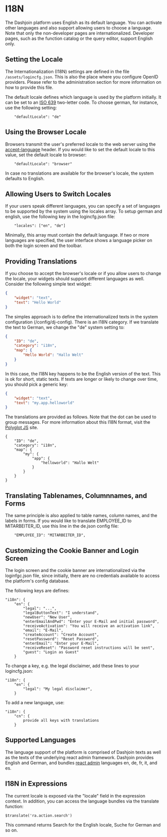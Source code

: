 # I18N

The Dashjoin platform uses English as its default language. You can activate other languages
and also support allowing users to choose a language.
Note that only the non-developer pages are internationalized. Developer pages, such as the function
catalog or the query editor, support English only.

## Setting the Locale

The Internationalization (I18N) settings are defined in the file ```/assets/logincfg.json```. This is
also the place where you configure OpenID providers. Please refer to the administration section for more
information on how to provide this file.

The default locale defines which language is used by the platform initially. 
It can be set to an [ISO 639](https://en.wikipedia.org/wiki/List_of_ISO_639_language_codes) two-letter code.
To choose german, for instance, use the following setting:

```text
    "defaultLocale": "de"
```

## Using the Browser Locale

Browsers transmit the user's preferred locale to the web server using the [accept-language](https://developer.mozilla.org/en-US/docs/Web/HTTP/Headers/Accept-Language) header.
If you would like to set the default locale to this value, set the default locale to browser:

```text
    "defaultLocale": "browser"
```

In case no translations are available for the browser's locale, the system defaults to English.

## Allowing Users to Switch Locales

If your users speak different languages, you can specify a set of languages to be supported by the system using
the locales array. To setup german and english, use the following key in the logincfg.json file:

```text
    "locales": ["en", "de"]
```

Minimally, this array must contain the default language. If two or more languages are specified,
the user interface shows a language picker on both the login screen and the toolbar.

## Providing Translations

If you choose to accept the browser's locale or if you allow users to change the locale, your widgets
should support different languages as well. Consider the following simple text widget:

```json
{
    "widget": "text",
    "text": "Hello World"
}
```

The simples approach is to define the internationalized texts in the system configuration (/config/dj-config).
There is an I18N category. If we translate the text to German, we change the "de" system setting to:

```json
{
    "ID": "de",
    "category": "i18n",
    "map": {
        "Hello World": "Hallo Welt"
    }
}
```
 
In this case, the I18N key happens to be the English version of the text. This is ok for short, static texts.
If texts are longer or likely to change over time, you should pick a generic key:

```json
{
    "widget": "text",
    "text": "my.app.helloworld"
}
```

The translations are provided as follows. Note that the dot can be used to group messages.
For more information about this I18N format, visit the [Polyglot JS](https://airbnb.io/polyglot.js/) site.

```
{
    "ID": "de",
    "category": "i18n",
    "map": {
        "my": {
            "app": {
                "helloworld": "Hallo Welt"
            }
        }
    }
}
```

## Translating Tablenames, Columnnames, and Forms

The same principle is also applied to table names, column names, and the labels in forms.
If you would like to translate  EMPLOYEE_ID to MITARBEITER_ID, use this line in the de.json config file:

```text
    "EMPLOYEE_ID": "MITARBEITER_ID",
```

## Customizing the Cookie Banner and Login Screen

The login screen and the cookie banner are internationalized via the loginfgc.json file, since initially,
there are no credentials available to access the platform's config database.

The following keys are defines:

```
"i18n": {
    "en": {
        "legal": "...",
        "legalButtonText": "I understand",
        "newUser": "New User",
        "enterEmailAndPwd": "Enter your E-Mail and initial password",
        "receiveActivation": "You will receive an activation link",
        "email": "E-Mail",
        "createAccount": "Create Account",
        "resetPassword": "Reset Password",
        "enterEmail": "Enter your E-Mail",
        "receiveReset": "Password reset instructions will be sent",
        "guest": "Login as Guest"
    }
```

To change a key, e.g. the legal disclaimer, add these lines to your logincfg.json:

```
"i18n": {
    "en": {
        "legal": "My legal disclaimer",
    }
```

To add a new language, use:

```
"i18n": {
    "cn": {
        provide all keys with translations
    }
```

## Supported Languages

The language support of the platform is comprised of Dashjoin texts as well as the texts of the underlying
react admin framework. 
Dashjoin provides English and German, and bundles [react admin](https://marmelab.com/react-admin/TranslationLocales.html) languages en, de, fr, it, and es.

## I18N in Expressions

The current locale is exposed via the "locale" field in the expression context.
In addition, you can access the language bundles via the translate function:

```
$translate('ra.action.search')
```

This command returns Search for the English locale, Suche for German and so on.
